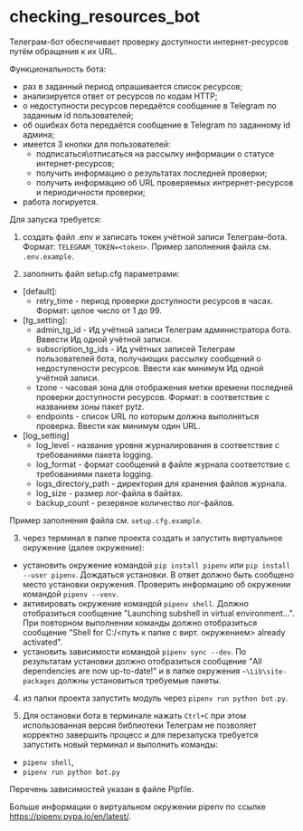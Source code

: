 # checking_resources_bot

Телеграм-бот обеспечивает проверку доступности интернет-ресурсов путём обращения к их URL.

Функциональность бота:
- раз в заданный период опрашивается список ресурсов;
- анализируется ответ от ресурсов по кодам HTTP;
- о недоступности ресурсов передаётся сообщение в Telegram по заданным id пользователей;
- об ошибках бота передаётся сообщение в Telegram по заданному id админа;
- имеется 3 кнопки для пользователей:
    - подписаться\отписаться на рассылку информации о статусе интернет-ресурсов;
    - получить информацию о результатах последней проверки;
    - получить информацию об URL проверяемых интрернет-ресурсов и периодичности проверки;
- работа логируется.

Для запуска требуется:

1) создать файл .env и записать токен учётной записи Телеграм-бота. Формат: `TELEGRAM_TOKEN=<token>`. Пример заполнения файла см. `.env.example`.

2) заполнить файл setup.cfg параметрами:
- [default]:
    - retry_time - период проверки доступности ресурсов в часах. Формат: целое число от 1 до 99.
- [tg_setting]:
    - admin_tg_id - Ид учётной записи Телеграм администратора бота. Вввести Ид одной учётной записи.
    - subscription_tg_ids - Ид учётных записей Телеграм пользователей бота, получающих рассылку сообщений о недоступености ресурсов. Ввести как минимум Ид одной учётной записи.
    - tzone - часовая зона для отображения метки времени последней проверки доступности ресурсов. Формат: в соответствие с названием зоны пакет pytz.
    - endpoints - список URL по которым должна выполняться проверка. Ввести как минимум один URL.
- [log_setting]
    - log_level - название уровня журналирования в соответствие с требованиями пакета logging.
    - log_format - формат сообщений в файле журнала соответствие с требованиями пакета logging.
    - logs_directory_path - директория для хранения файлов журнала.
    - log_size - размер лог-файла в байтах.
    - backup_сount - резервное количество лог-файлов.

Пример заполнения файла см. `setup.cfg.example`.

3) через терминал в папке проекта создать и запустить виртуальное окружение (далее окружение):
- установить окружение командой `pip install pipenv` или `pip install --user pipenv`. Дождаться установки. В ответ должно быть сообщено место установки окружения. Проверить информацию об окружении командой `pipenv --venv`.
- активировать окружение командой `pipenv shell`. Должно отобразиться сообщение "Launching subshell in virtual environment...". При повторном выполнении команды должно отобразиться сообщение "Shell for C:/<путь к папке с вирт. окружением> already activated".
- установить зависимости командой `pipenv sync --dev`. По результатам установки должно отобразиться сообщение "All dependencies are now up-to-date!" и в папке окружения `~\Lib\site-packages` должны установиться требуемые пакеты.

4) из папки проекта запустить модуль через `pipenv run python bot.py`.

5) Для остановки бота в терминале нажать `Ctrl+C` при этом использованная версия библиотеки Телеграм не позволяет корректно завершить процесс и для перезапуска требуется запустить новый терминал и выполнить команды:
- `pipenv shell`,
- `pipenv run python bot.py`

Перечень зависимостей указан в файле Pipfile.

Больше информации о виртуальном окружении pipenv по ссылке https://pipenv.pypa.io/en/latest/.
